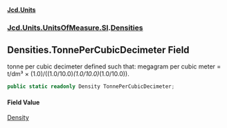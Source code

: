 #### [Jcd.Units](index.md 'index')
### [Jcd.Units.UnitsOfMeasure.SI](Jcd.Units.UnitsOfMeasure.SI.md 'Jcd.Units.UnitsOfMeasure.SI').[Densities](Densities.md 'Jcd.Units.UnitsOfMeasure.SI.Densities')

## Densities.TonnePerCubicDecimeter Field

tonne per cubic decimeter defined such that: megagram per cubic meter = t/dm³ × (1.0)/((1.0/10.0)*(1.0/10.0)*(1.0/10.0)).

```csharp
public static readonly Density TonnePerCubicDecimeter;
```

#### Field Value
[Density](Density.md 'Jcd.Units.UnitTypes.Density')